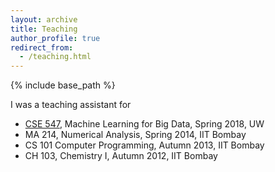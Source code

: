 ```yaml
---
layout: archive
title: Teaching
author_profile: true
redirect_from: 
  - /teaching.html
---
```


{% include base_path %}

I was a teaching assistant for

* [CSE 547](https://courses.cs.washington.edu/courses/cse547/18sp/), Machine Learning for Big Data, Spring 2018, UW
* MA 214, Numerical Analysis, Spring 2014, IIT Bombay
* CS 101 Computer Programming, Autumn 2013, IIT Bombay
* CH 103, Chemistry I, Autumn 2012, IIT Bombay

